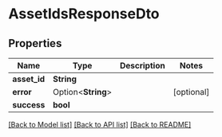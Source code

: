 # AssetIdsResponseDto

## Properties

Name | Type | Description | Notes
------------ | ------------- | ------------- | -------------
**asset_id** | **String** |  | 
**error** | Option<**String**> |  | [optional]
**success** | **bool** |  | 

[[Back to Model list]](../README.md#documentation-for-models) [[Back to API list]](../README.md#documentation-for-api-endpoints) [[Back to README]](../README.md)


